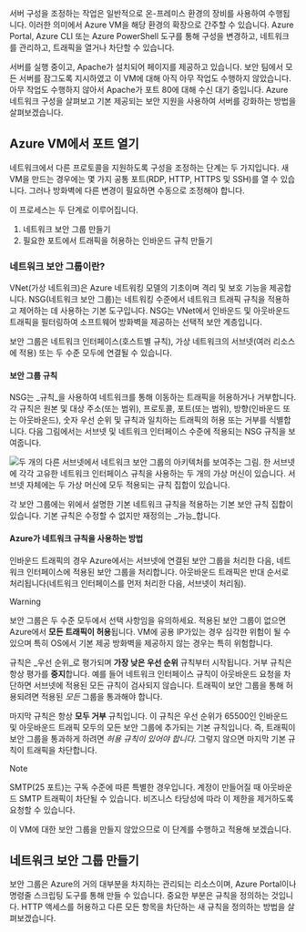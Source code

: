 서버 구성을 조정하는 작업은 일반적으로 온-프레미스 환경의 장비를 사용하여 수행됩니다. 이러한 의미에서 Azure VM을 해당 환경의 확장으로 간주할 수 있습니다. Azure Portal, Azure CLI 또는 Azure PowerShell 도구를 통해 구성을 변경하고, 네트워크를 관리하고, 트래픽을 열거나 차단할 수 있습니다.

서버를 실행 중이고, Apache가 설치되어 페이지를 제공하고 있습니다. 보안 팀에서 모든 서버를 잠그도록 지시하였고 이 VM에 대해 아직 아무 작업도 수행하지 않았습니다. 아무 작업도 수행하지 않아서 Apache가 포트 80에 대해 수신 대기 중입니다. Azure 네트워크 구성을 살펴보고 기본 제공되는 보안 지원을 사용하여 서버를 강화하는 방법을 살펴보겠습니다.

## <a name="opening-ports-in-azure-vms"></a>Azure VM에서 포트 열기

<!-- TODO: Azure portal is inconsistent here in applying the NSG.
By default, new VMs are locked down. 

Apps can make outgoing requests, but the only inbound traffic allowed is from the virtual network (e.g., other resources on the same local network), and from Azure's Load Balancer (probe checks). -->

네트워크에서 다른 프로토콜을 지원하도록 구성을 조정하는 단계는 두 가지입니다. 새 VM을 만드는 경우에는 몇 가지 공통 포트(RDP, HTTP, HTTPS 및 SSH)를 열 수 있습니다. 그러나 방화벽에 다른 변경이 필요하면 수동으로 조정해야 합니다.

이 프로세스는 두 단계로 이루어집니다.

1. 네트워크 보안 그룹 만들기
2. 필요한 포트에서 트래픽을 허용하는 인바운드 규칙 만들기

### <a name="what-is-a-network-security-group"></a>네트워크 보안 그룹이란?

VNet(가상 네트워크)은 Azure 네트워킹 모델의 기초이며 격리 및 보호 기능을 제공합니다. NSG(네트워크 보안 그룹)는 네트워킹 수준에서 네트워크 트래픽 규칙을 적용하고 제어하는 데 사용하는 기본 도구입니다. NSG는 VNet에서 인바운드 및 아웃바운드 트래픽을 필터링하여 소프트웨어 방화벽을 제공하는 선택적 보안 계층입니다. 

보안 그룹은 네트워크 인터페이스(호스트별 규칙), 가상 네트워크의 서브넷(여러 리소스에 적용) 또는 두 수준 모두에 연결될 수 있습니다. 

#### <a name="security-group-rules"></a>보안 그룹 규칙

NSG는 _규칙_을 사용하여 네트워크를 통해 이동하는 트래픽을 허용하거나 거부합니다. 각 규칙은 원본 및 대상 주소(또는 범위), 프로토콜, 포트(또는 범위), 방향(인바운드 또는 아웃바운드), 숫자 우선 순위 및 규칙과 일치하는 트래픽의 허용 또는 거부를 식별합니다. 다음 그림에서는 서브넷 및 네트워크 인터페이스 수준에 적용되는 NSG 규칙을 보여줍니다.

![두 개의 다른 서브넷에서 네트워크 보안 그룹의 아키텍처를 보여주는 그림. 한 서브넷에 각각 고유한 네트워크 인터페이스 규칙을 사용하는 두 개의 가상 머신이 있습니다.  서브넷 자체에는 두 가상 머신에 모두 적용되는 규칙 집합이 있습니다. ](../media-drafts/7-nsg-rules.png)

각 보안 그룹에는 위에서 설명한 기본 네트워크 규칙을 적용하는 기본 보안 규칙 집합이 있습니다. 기본 규칙은 수정할 수 없지만 재정의는 _가능_합니다.

#### <a name="how-azure-uses-network-rules"></a>Azure가 네트워크 규칙을 사용하는 방법

인바운드 트래픽의 경우 Azure에서는 서브넷에 연결된 보안 그룹을 처리한 다음, 네트워크 인터페이스에 적용된 보안 그룹을 처리합니다. 아웃바운드 트래픽은 반대 순서로 처리됩니다(네트워크 인터페이스를 먼저 처리한 다음, 서브넷이 처리됨).

> [!WARNING]
> 보안 그룹은 두 수준 모두에서 선택 사항임을 유의하세요. 적용된 보안 그룹이 없으면 Azure에서 **모든 트래픽이 허용**됩니다. VM에 공용 IP가있는 경우 심각한 위험이 될 수 있으며 특히 OS에서 기본 제공 방화벽을 제공하지 않는 경우는 특히 위험합니다.

규칙은 _우선 순위_로 평가되며 **가장 낮은 우선 순위** 규칙부터 시작됩니다. 거부 규칙은 항상 평가를 **중지**합니다. 예를 들어 네트워크 인터페이스 규칙이 아웃바운드 요청을 차단하면 서브넷에 적용된 모든 규칙이 검사되지 않습니다. 트래픽이 보안 그룹을 통해 허용되려면 적용된 _모든_ 그룹을 통과해야 합니다.

마지막 규칙은 항상 **모두 거부** 규칙입니다. 이 규칙은 우선 순위가 65500인 인바운드 및 아웃바운드 트래픽 모두의 모든 보안 그룹에 추가되는 기본 규칙입니다. 즉, 트래픽이 보안 그룹을 통과하게 하려면 _허용 규칙이 있어야 합니다_. 그렇지 않으면 마지막 기본 규칙이 트래픽을 차단합니다.

> [!NOTE]
> SMTP(25 포트)는 구독 수준에 따른 특별한 경우입니다. 계정이 만들어질 때 아웃바운드 SMTP 트래픽이 차단될 수 있습니다. 비즈니스 타당성에 따라 이 제한을 제거하도록 요청할 수 있습니다.

이 VM에 대한 보안 그룹을 만들지 않았으므로 이 단계를 수행하고 적용해 보겠습니다.

## <a name="creating-network-security-groups"></a>네트워크 보안 그룹 만들기

보안 그룹은 Azure의 거의 대부분을 차지하는 관리되는 리소스이며, Azure Portal이나 명령줄 스크립팅 도구를 통해 만들 수 있습니다. 중요한 부분은 규칙을 정의하는 것입니다. HTTP 액세스를 허용하고 다른 모든 항목을 차단하는 새 규칙을 정의하는 방법을 살펴보겠습니다.